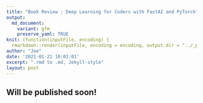 ```yaml
---
title: "Book Review : Deep Learning for Coders with FastAI and PyTorch"
output:
  md_document:
    variant: gfm
    preserve_yaml: TRUE
knit: (function(inputFile, encoding) {
  rmarkdown::render(inputFile, encoding = encoding, output_dir = "../_posts") })
author: "Joe"
date: '2021-01-21 10:01:01'
excerpt: ".rmd to .md, Jekyll-style"
layout: post
---
```


## Will be published soon!

